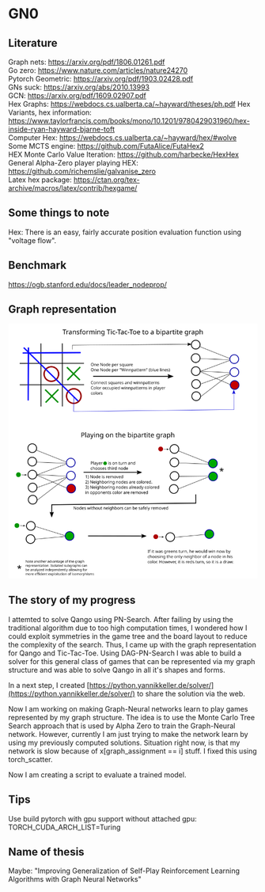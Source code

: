 # GN0
## Literature
Graph nets: https://arxiv.org/pdf/1806.01261.pdf  
Go zero: https://www.nature.com/articles/nature24270  
Pytorch Geometric: https://arxiv.org/pdf/1903.02428.pdf  
GNs suck: https://arxiv.org/abs/2010.13993  
GCN: https://arxiv.org/pdf/1609.02907.pdf  
Hex Graphs: https://webdocs.cs.ualberta.ca/~hayward/theses/ph.pdf
Hex Variants, hex information: https://www.taylorfrancis.com/books/mono/10.1201/9780429031960/hex-inside-ryan-hayward-bjarne-toft  
Computer Hex: https://webdocs.cs.ualberta.ca/~hayward/hex/#wolve  
Some MCTS engine: https://github.com/FutaAlice/FutaHex2  
HEX Monte Carlo Value Iteration: https://github.com/harbecke/HexHex  
General Alpha-Zero player playing HEX: https://github.com/richemslie/galvanise_zero  
Latex hex package: https://ctan.org/tex-archive/macros/latex/contrib/hexgame/

## Some things to note
Hex: There is an easy, fairly accurate position evaluation function using "voltage flow".

## Benchmark
https://ogb.stanford.edu/docs/leader_nodeprop/

## Graph representation
![graph_repr](graphics/graph_game.png)

## The story of my progress
I attemted to solve Qango using PN-Search. After failing by using the traditional algorithm due to too high computation times, I wondered how I could exploit symmetries in the game tree and the board layout to reduce the complexity of the search. Thus, I came up with the graph representation for Qango and Tic-Tac-Toe. Using DAG-PN-Search I was able to build a solver for this general class of games that can be represented via my graph structure and was able to solve Qango in all it's shapes and forms.

In a next step, I created [https://python.yannikkeller.de/solver/](https://python.yannikkeller.de/solver/) to share the solution via the web.

Now I am working on making Graph-Neural networks learn to play games represented by my graph structure. The idea is to use the Monte Carlo Tree Search approach that is used by Alpha Zero to train the Graph-Neural network. However, currently I am just trying to make the network learn by using my previously computed solutions. Situation right now, is that my network is slow because of x[graph_assignment == i] stuff. I fixed this using torch_scatter.

Now I am creating a script to evaluate a trained model.

## Tips
Use build pytorch with gpu support without attached gpu: TORCH_CUDA_ARCH_LIST=Turing

## Name of thesis
Maybe: "Improving Generalization of Self-Play Reinforcement Learning Algorithms with Graph Neural Networks"
